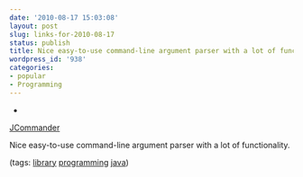 ```yaml
---
date: '2010-08-17 15:03:08'
layout: post
slug: links-for-2010-08-17
status: publish
title: Nice easy-to-use command-line argument parser with a lot of functionality.
wordpress_id: '938'
categories:
- popular
- Programming
---
```


  * 
                

[JCommander](http://beust.com/jcommander/)


                

Nice easy-to-use command-line argument parser with a lot of functionality.


                

(tags: [library](http://delicious.com/eob/library) [programming](http://delicious.com/eob/programming) [java](http://delicious.com/eob/java))


            
